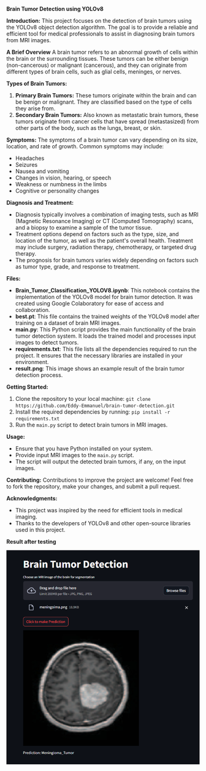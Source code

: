 **Brain Tumor Detection using YOLOv8**

**Introduction:**
This project focuses on the detection of brain tumors using the YOLOv8 object detection algorithm. The goal is to provide a reliable and efficient tool for medical professionals to assist in diagnosing brain tumors from MRI images.

**A Brief Overview**
A brain tumor refers to an abnormal growth of cells within the brain or the surrounding tissues. These tumors can be either benign (non-cancerous) or malignant (cancerous), and they can originate from different types of brain cells, such as glial cells, meninges, or nerves.

**Types of Brain Tumors:**
1. **Primary Brain Tumors:** These tumors originate within the brain and can be benign or malignant. They are classified based on the type of cells they arise from.
2. **Secondary Brain Tumors:** Also known as metastatic brain tumors, these tumors originate from cancer cells that have spread (metastasized) from other parts of the body, such as the lungs, breast, or skin.

**Symptoms:**
The symptoms of a brain tumor can vary depending on its size, location, and rate of growth. Common symptoms may include:
- Headaches
- Seizures
- Nausea and vomiting
- Changes in vision, hearing, or speech
- Weakness or numbness in the limbs
- Cognitive or personality changes

**Diagnosis and Treatment:**
- Diagnosis typically involves a combination of imaging tests, such as MRI (Magnetic Resonance Imaging) or CT (Computed Tomography) scans, and a biopsy to examine a sample of the tumor tissue.
- Treatment options depend on factors such as the type, size, and location of the tumor, as well as the patient's overall health. Treatment may include surgery, radiation therapy, chemotherapy, or targeted drug therapy.
- The prognosis for brain tumors varies widely depending on factors such as tumor type, grade, and response to treatment.

**Files:**
- **Brain_Tumor_Classification_YOLOV8.ipynb**: This notebook contains the implementation of the YOLOv8 model for brain tumor detection. It was created using Google Colaboratory for ease of access and collaboration.
- **best.pt**: This file contains the trained weights of the YOLOv8 model after training on a dataset of brain MRI images.
- **main.py**: This Python script provides the main functionality of the brain tumor detection system. It loads the trained model and processes input images to detect tumors.
- **requirements.txt**: This file lists all the dependencies required to run the project. It ensures that the necessary libraries are installed in your environment.
- **result.png**: This image shows an example result of the brain tumor detection process.

**Getting Started:**
1. Clone the repository to your local machine: `git clone https://github.com/Eddy-Emmanuel/brain-tumor-detection.git`
2. Install the required dependencies by running: `pip install -r requirements.txt`
3. Run the `main.py` script to detect brain tumors in MRI images.

**Usage:**
- Ensure that you have Python installed on your system.
- Provide input MRI images to the `main.py` script.
- The script will output the detected brain tumors, if any, on the input images.

**Contributing:**
Contributions to improve the project are welcome! Feel free to fork the repository, make your changes, and submit a pull request.

**Acknowledgments:**
- This project was inspired by the need for efficient tools in medical imaging.
- Thanks to the developers of YOLOv8 and other open-source libraries used in this project.

**Result after testing**


![Result Image](result.png)
